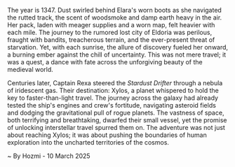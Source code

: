 
The year is 1347.  Dust swirled behind Elara's worn boots as she navigated the rutted track, the scent of woodsmoke and damp earth heavy in the air.  Her pack, laden with meager supplies and a worn map, felt heavier with each mile.  The journey to the rumored lost city of Eldoria was perilous, fraught with bandits, treacherous terrain, and the ever-present threat of starvation.  Yet, with each sunrise, the allure of discovery fueled her onward, a burning ember against the chill of uncertainty.  This was not mere travel; it was a quest, a dance with fate across the unforgiving beauty of the medieval world.

Centuries later, Captain Rexa steered the *Stardust Drifter* through a nebula of iridescent gas.  Their destination: Xylos, a planet whispered to hold the key to faster-than-light travel.  The journey across the galaxy had already tested the ship's engines and crew's fortitude, navigating asteroid fields and dodging the gravitational pull of rogue planets.   The vastness of space, both terrifying and breathtaking, dwarfed their small vessel, yet the promise of unlocking interstellar travel spurred them on. The adventure was not just about reaching Xylos; it was about pushing the boundaries of human exploration into the uncharted territories of the cosmos.

~ By Hozmi - 10 March 2025
